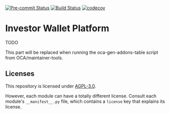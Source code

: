 
[![Pre-commit Status](https://github.com/coopiteasy/investor-wallet-platform/actions/workflows/pre-commit.yml/badge.svg?branch=12.0)](https://github.com/coopiteasy/investor-wallet-platform/actions/workflows/pre-commit.yml?query=branch%3A12.0)
[![Build Status](https://github.com/coopiteasy/investor-wallet-platform/actions/workflows/test.yml/badge.svg?branch=12.0)](https://github.com/coopiteasy/investor-wallet-platform/actions/workflows/test.yml?query=branch%3A12.0)
[![codecov](https://codecov.io/gh/coopiteasy/investor-wallet-platform/branch/12.0/graph/badge.svg)](https://codecov.io/gh/coopiteasy/investor-wallet-platform)

<!-- /!\ do not modify above this line -->

# Investor Wallet Platform

TODO

<!-- /!\ do not modify below this line -->

<!-- prettier-ignore-start -->

[//]: # (addons)

This part will be replaced when running the oca-gen-addons-table script from OCA/maintainer-tools.

[//]: # (end addons)

<!-- prettier-ignore-end -->

## Licenses

This repository is licensed under [AGPL-3.0](LICENSE).

However, each module can have a totally different license. Consult each module's
`__manifest__.py` file, which contains a `license` key that explains its
license.
